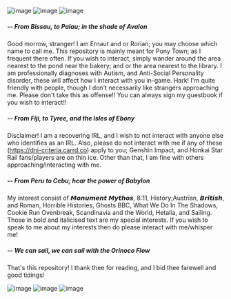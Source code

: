 ![image](https://github.com/ernautical/ernautical/assets/161996176/d353de62-c99b-4da4-a42f-33d6b995c943)
![image](https://github.com/ernautical/ernautical/assets/161996176/d7680bde-44e5-4c80-803d-6f3665e8d66d)
![image](https://github.com/ernautical/ernautical/assets/161996176/cd3b18dc-f49b-40aa-abc1-be1b4fed5ab7)

##### -- From Bissau, to Palau; in the shade of Avalon

Good morrow, stranger! I am Ernaut and or Rorian; you may choose which name to call me. This repository is mainly meant for Pony Town; as I frequent there often. If you wish to interact, simply wander around the area nearest to the pond near the bakery; and or the area nearest to the library. I am professionally diagnoses with Autism, and Anti-Social Personality disorder, these will affect how I interact with you in-game. Hark! I'm quite friendly with people, though I don't necessarily like strangers approaching me. Please don't take this as offense!! You can always sign my guestbook if you wish to interact!!

##### -- From Fiji, to Tyree, and the Isles of Ebony

Disclaimer! I am a recovering IRL, and I wish to not interact with anyone else who identifies as an IRL. Also, please do not interact with me if any of these (https://dni-criteria.carrd.co) apply to you; Genshin Impact, and Honkai Star Rail fans/players are on thin ice. Other than that, I am fine with others approaching/interacting with me.

##### -- From Peru to Cebu; hear the power of Babylon

My interest consist of 𝙈𝙤𝙣𝙪𝙢𝙚𝙣𝙩 𝙈𝙮𝙩𝙝𝙤𝙨, 8:11, History;Austrian, 𝘽𝙧𝙞𝙩𝙞𝙨𝙝, and Roman, Horrible Histories, Ghosts BBC, What We Do In The Shadows, Cookie Run Ovenbreak, Scandinavia and the World, Hetalia, and Sailing. Those in bold and italicised text are my special interests. If you wish to speak to me about my interests then do please interact with me/whisper me!

##### -- We can sail, we can sail with the Orinoco Flow

That's this repository! I thank thee for reading, and I bid thee farewell and good tidings!

![image](https://github.com/ernautical/ernautical/assets/161996176/d353de62-c99b-4da4-a42f-33d6b995c943)
![image](https://github.com/ernautical/ernautical/assets/161996176/d7680bde-44e5-4c80-803d-6f3665e8d66d)
![image](https://github.com/ernautical/ernautical/assets/161996176/cd3b18dc-f49b-40aa-abc1-be1b4fed5ab7)

